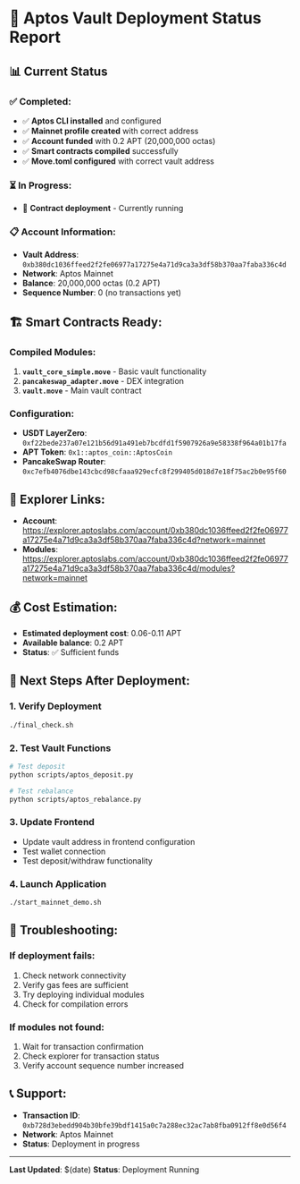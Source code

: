 # 🚀 Aptos Vault Deployment Status Report

## 📊 Current Status

### ✅ **Completed:**
- ✅ **Aptos CLI installed** and configured
- ✅ **Mainnet profile created** with correct address
- ✅ **Account funded** with 0.2 APT (20,000,000 octas)
- ✅ **Smart contracts compiled** successfully
- ✅ **Move.toml configured** with correct vault address

### ⏳ **In Progress:**
- 🔄 **Contract deployment** - Currently running

### 📋 **Account Information:**
- **Vault Address**: `0xb380dc1036ffeed2f2fe06977a17275e4a71d9ca3a3df58b370aa7faba336c4d`
- **Network**: Aptos Mainnet
- **Balance**: 20,000,000 octas (0.2 APT)
- **Sequence Number**: 0 (no transactions yet)

## 🏗️ **Smart Contracts Ready:**

### **Compiled Modules:**
1. **`vault_core_simple.move`** - Basic vault functionality
2. **`pancakeswap_adapter.move`** - DEX integration
3. **`vault.move`** - Main vault contract

### **Configuration:**
- **USDT LayerZero**: `0xf22bede237a07e121b56d91a491eb7bcdfd1f5907926a9e58338f964a01b17fa`
- **APT Token**: `0x1::aptos_coin::AptosCoin`
- **PancakeSwap Router**: `0xc7efb4076dbe143cbcd98cfaaa929ecfc8f299405d018d7e18f75ac2b0e95f60`

## 🔗 **Explorer Links:**
- **Account**: https://explorer.aptoslabs.com/account/0xb380dc1036ffeed2f2fe06977a17275e4a71d9ca3a3df58b370aa7faba336c4d?network=mainnet
- **Modules**: https://explorer.aptoslabs.com/account/0xb380dc1036ffeed2f2fe06977a17275e4a71d9ca3a3df58b370aa7faba336c4d/modules?network=mainnet

## 💰 **Cost Estimation:**
- **Estimated deployment cost**: 0.06-0.11 APT
- **Available balance**: 0.2 APT
- **Status**: ✅ Sufficient funds

## 🎯 **Next Steps After Deployment:**

### **1. Verify Deployment**
```bash
./final_check.sh
```

### **2. Test Vault Functions**
```bash
# Test deposit
python scripts/aptos_deposit.py

# Test rebalance
python scripts/aptos_rebalance.py
```

### **3. Update Frontend**
- Update vault address in frontend configuration
- Test wallet connection
- Test deposit/withdraw functionality

### **4. Launch Application**
```bash
./start_mainnet_demo.sh
```

## 🚨 **Troubleshooting:**

### **If deployment fails:**
1. Check network connectivity
2. Verify gas fees are sufficient
3. Try deploying individual modules
4. Check for compilation errors

### **If modules not found:**
1. Wait for transaction confirmation
2. Check explorer for transaction status
3. Verify account sequence number increased

## 📞 **Support:**
- **Transaction ID**: `0xb728d3ebedd904b30bfe39bdf1415a0c7a288ec32ac7ab8fba0912ff8e0d56f4`
- **Network**: Aptos Mainnet
- **Status**: Deployment in progress

---

**Last Updated**: $(date)
**Status**: Deployment Running 